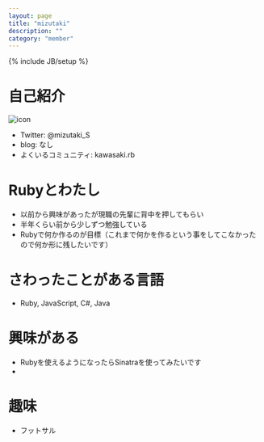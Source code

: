 ```yaml
---
layout: page
title: "mizutaki"
description: ""
category: "member"
---
```

{% include JB/setup %}

# 自己紹介
![icon](https://avatars2.githubusercontent.com/u/3183488?s=460)

- Twitter: @mizutaki_S
- blog: なし
- よくいるコミュニティ: kawasaki.rb

# Rubyとわたし
- 以前から興味があったが現職の先輩に背中を押してもらい
- 半年くらい前から少しずつ勉強している
- Rubyで何か作るのが目標（これまで何かを作るという事をしてこなかったので何か形に残したいです）

# さわったことがある言語
- Ruby, JavaScript, C#, Java

# 興味がある
- Rubyを使えるようになったらSinatraを使ってみたいです
- 

# 趣味
- フットサル